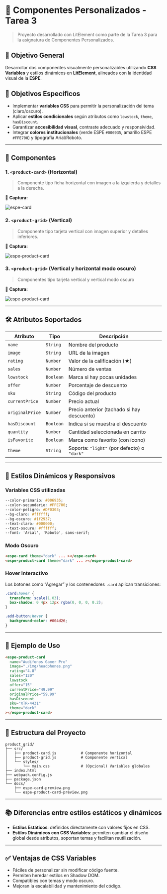 # 🎨 Componentes Personalizados - Tarea 3

> Proyecto desarrollado con LitElement como parte de la Tarea 3 para la asignatura de Componentes Personalizados.

## 🎯 Objetivo General

Desarrollar dos componentes visualmente personalizables utilizando **CSS Variables** y estilos dinámicos en **LitElement**, alineados con la identidad visual de la **ESPE**.

## 🎯 Objetivos Específicos

- Implementar **variables CSS** para permitir la personalización del tema (claro/oscuro).
- Aplicar **estilos condicionales** según atributos como `lowstock`, `theme`, `hasDiscount`.
- Garantizar **accesibilidad visual**, contraste adecuado y responsividad.
- Integrar **colores institucionales** (verde ESPE `#006935`, amarillo ESPE `#FFE700`) y tipografía Arial/Roboto.

---

## 🧩 Componentes

### 1. `<product-card>` (Horizontal)

> Componente tipo ficha horizontal con imagen a la izquierda y detalles a la derecha.

📸 **Captura:**

![espe-card](./img/horizontalModoClaro.jpg)

### 2. `<product-grid>` (Vertical)

> Componente tipo tarjeta vertical con imagen superior y detalles inferiores.

📸 **Captura:**

![espe-product-card](./img/verticalModoClaro.jpg)

### 3. `<product-grid>` (Vertical y horizontal modo oscuro)

> Componentes tipo tarjeta vertical y vertical modo oscuro

📸 **Captura:**

![espe-product-card](./img/verthoriModoOscuro.jpg)

---

## 🛠️ Atributos Soportados

| Atributo       | Tipo     | Descripción                                      |
|----------------|----------|--------------------------------------------------|
| `name`         | `String` | Nombre del producto                              |
| `image`        | `String` | URL de la imagen                                 |
| `rating`       | `Number` | Valor de la calificación (★)                     |
| `sales`        | `Number` | Número de ventas                                 |
| `lowstock`     | `Boolean`| Marca si hay pocas unidades                      |
| `offer`        | `Number` | Porcentaje de descuento                          |
| `sku`          | `String` | Código del producto                              |
| `currentPrice` | `Number` | Precio actual                                    |
| `originalPrice`| `Number` | Precio anterior (tachado si hay descuento)       |
| `hasDiscount`  | `Boolean`| Indica si se muestra el descuento                |
| `quantity`     | `Number` | Cantidad seleccionada en carrito                 |
| `isFavorite`   | `Boolean`| Marca como favorito (con ícono)                  |
| `theme`        | `String` | Soporta: `"light"` (por defecto) o `"dark"`     |

---

## 🎨 Estilos Dinámicos y Responsivos

### Variables CSS utilizadas

```css
--color-primario: #006935;
--color-secundario: #FFE700;
--color-peligro: #DF0303;
--bg-claro: #ffffff;
--bg-oscuro: #1f2937;
--text-claro: #000000;
--text-oscuro: #ffffff;
--font: 'Arial', 'Roboto', sans-serif;
```

### Modo Oscuro

```html
<espe-card theme="dark" ... ></espe-card>
<espe-product-card theme="dark" ... ></espe-product-card>
```

### Hover Interactivo

Los botones como “Agregar” y los contenedores `.card` aplican transiciones:

```css
.card:hover {
  transform: scale(1.03);
  box-shadow: 0 4px 12px rgba(0, 0, 0, 0.2);
}

.add-button:hover {
  background-color: #004d26;
}
```

---

## 🧪 Ejemplo de Uso

```html
<espe-product-card
  name="Audífonos Gamer Pro"
  image="./img/headphones.png"
  rating="4.8"
  sales="120"
  lowstock
  offer="15"
  currentPrice="49.99"
  originalPrice="59.99"
  hasDiscount
  sku="XTR-4431"
  theme="dark"
></espe-product-card>
```

---

## 📁 Estructura del Proyecto

```
product_grid/
├── src/
│   ├── product-card.js           # Componente horizontal
│   ├── product-grid.js           # Componente vertical
│   └── styles/
│       └── main.css              # (Opcional) Variables globales
├── index.html
├── webpack.config.js
├── package.json
└── docs/
    ├── espe-card-preview.png
    └── espe-product-card-preview.png
```

---

## 📚 Diferencias entre estilos estáticos y dinámicos

- **Estilos Estáticos**: definidos directamente con valores fijos en CSS.
- **Estilos Dinámicos con CSS Variables**: permiten cambiar el diseño global desde atributos, soportan temas y facilitan reutilización.

---

## ✅ Ventajas de CSS Variables

- Fáciles de personalizar sin modificar código fuente.
- Permiten heredar estilos en Shadow DOM.
- Compatibles con temas y modo oscuro.
- Mejoran la escalabilidad y mantenimiento del código.